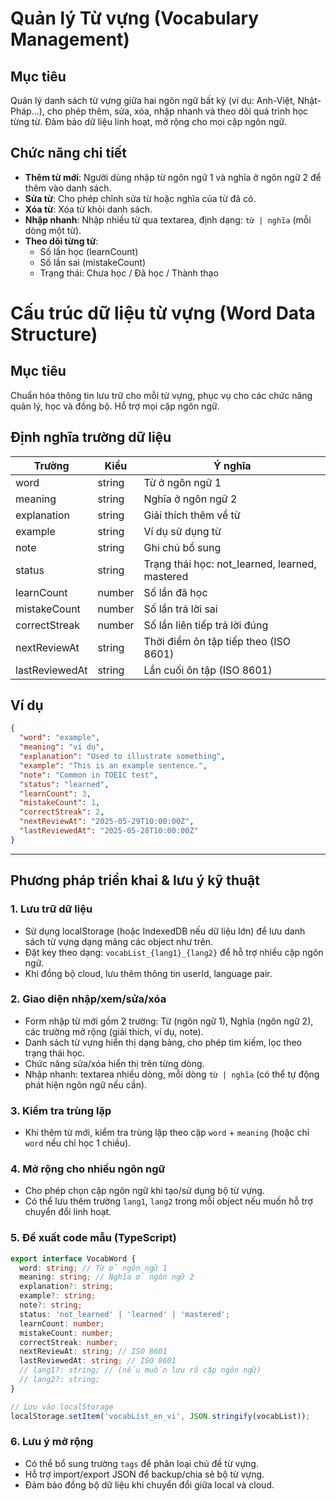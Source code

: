 # Quản lý Từ vựng (Vocabulary Management)

## Mục tiêu
Quản lý danh sách từ vựng giữa hai ngôn ngữ bất kỳ (ví dụ: Anh-Việt, Nhật-Pháp...), cho phép thêm, sửa, xóa, nhập nhanh và theo dõi quá trình học từng từ. Đảm bảo dữ liệu linh hoạt, mở rộng cho mọi cặp ngôn ngữ.

## Chức năng chi tiết

- **Thêm từ mới**: Người dùng nhập từ ngôn ngữ 1 và nghĩa ở ngôn ngữ 2 để thêm vào danh sách.
- **Sửa từ**: Cho phép chỉnh sửa từ hoặc nghĩa của từ đã có.
- **Xóa từ**: Xóa từ khỏi danh sách.
- **Nhập nhanh**: Nhập nhiều từ qua textarea, định dạng: `từ | nghĩa` (mỗi dòng một từ).
- **Theo dõi từng từ**:
  - Số lần học (learnCount)
  - Số lần sai (mistakeCount)
  - Trạng thái: Chưa học / Đã học / Thành thạo

# Cấu trúc dữ liệu từ vựng (Word Data Structure)

## Mục tiêu

Chuẩn hóa thông tin lưu trữ cho mỗi từ vựng, phục vụ cho các chức năng quản lý, học và đồng bộ. Hỗ trợ mọi cặp ngôn ngữ.

## Định nghĩa trường dữ liệu

| Trường           | Kiểu      | Ý nghĩa                                      |
|------------------|-----------|----------------------------------------------|
| word             | string    | Từ ở ngôn ngữ 1                              |
| meaning          | string    | Nghĩa ở ngôn ngữ 2                           |
| explanation      | string    | Giải thích thêm về từ                        |
| example          | string    | Ví dụ sử dụng từ                             |
| note             | string    | Ghi chú bổ sung                              |
| status           | string    | Trạng thái học: not_learned, learned, mastered |
| learnCount       | number    | Số lần đã học                                |
| mistakeCount     | number    | Số lần trả lời sai                           |
| correctStreak    | number    | Số lần liên tiếp trả lời đúng                |
| nextReviewAt     | string    | Thời điểm ôn tập tiếp theo (ISO 8601)        |
| lastReviewedAt   | string    | Lần cuối ôn tập (ISO 8601)                   |

## Ví dụ

```json
{
  "word": "example",
  "meaning": "ví dụ",
  "explanation": "Used to illustrate something",
  "example": "This is an example sentence.",
  "note": "Common in TOEIC test",
  "status": "learned",
  "learnCount": 3,
  "mistakeCount": 1,
  "correctStreak": 2,
  "nextReviewAt": "2025-05-29T10:00:00Z",
  "lastReviewedAt": "2025-05-28T10:00:00Z"
}
```

---

## Phương pháp triển khai & lưu ý kỹ thuật

### 1. Lưu trữ dữ liệu
- Sử dụng localStorage (hoặc IndexedDB nếu dữ liệu lớn) để lưu danh sách từ vựng dạng mảng các object như trên.
- Đặt key theo dạng: `vocabList_{lang1}_{lang2}` để hỗ trợ nhiều cặp ngôn ngữ.
- Khi đồng bộ cloud, lưu thêm thông tin userId, language pair.

### 2. Giao diện nhập/xem/sửa/xóa
- Form nhập từ mới gồm 2 trường: Từ (ngôn ngữ 1), Nghĩa (ngôn ngữ 2), các trường mở rộng (giải thích, ví dụ, note).
- Danh sách từ vựng hiển thị dạng bảng, cho phép tìm kiếm, lọc theo trạng thái học.
- Chức năng sửa/xóa hiển thị trên từng dòng.
- Nhập nhanh: textarea nhiều dòng, mỗi dòng `từ | nghĩa` (có thể tự động phát hiện ngôn ngữ nếu cần).

### 3. Kiểm tra trùng lặp
- Khi thêm từ mới, kiểm tra trùng lặp theo cặp `word` + `meaning` (hoặc chỉ `word` nếu chỉ học 1 chiều).

### 4. Mở rộng cho nhiều ngôn ngữ
- Cho phép chọn cặp ngôn ngữ khi tạo/sử dụng bộ từ vựng.
- Có thể lưu thêm trường `lang1`, `lang2` trong mỗi object nếu muốn hỗ trợ chuyển đổi linh hoạt.

### 5. Đề xuất code mẫu (TypeScript)
```ts
export interface VocabWord {
  word: string; // Từ ở ngôn ngữ 1
  meaning: string; // Nghĩa ở ngôn ngữ 2
  explanation?: string;
  example?: string;
  note?: string;
  status: 'not_learned' | 'learned' | 'mastered';
  learnCount: number;
  mistakeCount: number;
  correctStreak: number;
  nextReviewAt: string; // ISO 8601
  lastReviewedAt: string; // ISO 8601
  // lang1?: string; // (nếu muốn lưu rõ cặp ngôn ngữ)
  // lang2?: string;
}

// Lưu vào localStorage
localStorage.setItem('vocabList_en_vi', JSON.stringify(vocabList));
```

### 6. Lưu ý mở rộng
- Có thể bổ sung trường `tags` để phân loại chủ đề từ vựng.
- Hỗ trợ import/export JSON để backup/chia sẻ bộ từ vựng.
- Đảm bảo đồng bộ dữ liệu khi chuyển đổi giữa local và cloud.
